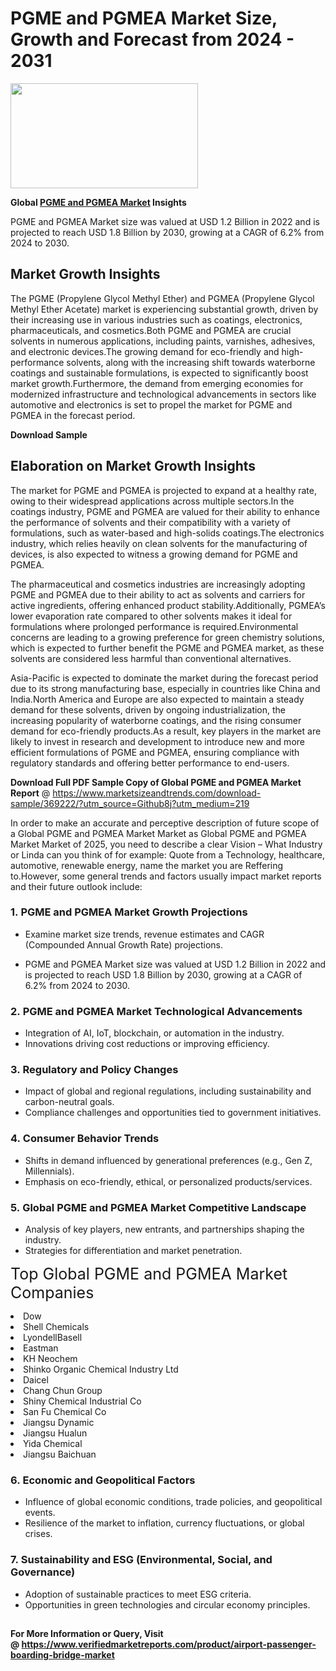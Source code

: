 <H1>PGME and PGMEA Market Size, Growth and Forecast from 2024 - 2031</H1><img class="aligncenter size-medium wp-image-584254" src="https://thirdeyenews.in/wp-content/uploads/2024/09/Global-Market-Research-300x168.jpeg" alt="" width="300" height="168" /><p><strong>Global&nbsp;<a href="https://www.marketsizeandtrends.com/download-sample/369222/?utm_source=Github8j?utm_medium=219">PGME and PGMEA Market</a> Insights</strong></p><p>PGME and PGMEA Market size was valued at USD 1.2 Billion in 2022 and is projected to reach USD 1.8 Billion by 2030, growing at a CAGR of 6.2% from 2024 to 2030.</p><p><!DOCTYPE html> <html lang="en"> <head> <meta charset="UTF-8"> <meta name="viewport" content="width=device-width, initial-scale=1.0"> <title>PGME and PGMEA Market Growth Insights</title> </head> <body> <h2>Market Growth Insights</h2> <p> The PGME (Propylene Glycol Methyl Ether) and PGMEA (Propylene Glycol Methyl Ether Acetate) market is experiencing substantial growth, driven by their increasing use in various industries such as coatings, electronics, pharmaceuticals, and cosmetics.Both PGME and PGMEA are crucial solvents in numerous applications, including paints, varnishes, adhesives, and electronic devices.The growing demand for eco-friendly and high-performance solvents, along with the increasing shift towards waterborne coatings and sustainable formulations, is expected to significantly boost market growth.Furthermore, the demand from emerging economies for modernized infrastructure and technological advancements in sectors like automotive and electronics is set to propel the market for PGME and PGMEA in the forecast period.</p> <p><strong>Download Sample</strong></p> <h2>Elaboration on Market Growth Insights</h2> <p> The market for PGME and PGMEA is projected to expand at a healthy rate, owing to their widespread applications across multiple sectors.In the coatings industry, PGME and PGMEA are valued for their ability to enhance the performance of solvents and their compatibility with a variety of formulations, such as water-based and high-solids coatings.The electronics industry, which relies heavily on clean solvents for the manufacturing of devices, is also expected to witness a growing demand for PGME and PGMEA.</p> <p> The pharmaceutical and cosmetics industries are increasingly adopting PGME and PGMEA due to their ability to act as solvents and carriers for active ingredients, offering enhanced product stability.Additionally, PGMEA’s lower evaporation rate compared to other solvents makes it ideal for formulations where prolonged performance is required.Environmental concerns are leading to a growing preference for green chemistry solutions, which is expected to further benefit the PGME and PGMEA market, as these solvents are considered less harmful than conventional alternatives.</p> <p> Asia-Pacific is expected to dominate the market during the forecast period due to its strong manufacturing base, especially in countries like China and India.North America and Europe are also expected to maintain a steady demand for these solvents, driven by ongoing industrialization, the increasing popularity of waterborne coatings, and the rising consumer demand for eco-friendly products.As a result, key players in the market are likely to invest in research and development to introduce new and more efficient formulations of PGME and PGMEA, ensuring compliance with regulatory standards and offering better performance to end-users.</p> <p><span class=""><strong>Download Full PDF Sample Copy of Global PGME and PGMEA Market Report</strong> @ <a href="https://www.marketsizeandtrends.com/download-sample/369222/?utm_source=Github8j?utm_medium=219" target="_blank">https://www.marketsizeandtrends.com/download-sample/369222/?utm_source=Github8j?utm_medium=219</a></span></p><p>In order to make an accurate and perceptive description of future scope of a Global&nbsp;PGME and PGMEA Market Market as Global&nbsp;PGME and PGMEA Market Market of 2025, you need to describe a clear Vision &ndash; What Industry or Linda can you think of for example: Quote from a Technology, healthcare, automotive, renewable energy, name the market you are Reffering to.However, some general trends and factors usually impact market reports and their future outlook include:</p><h3>1.&nbsp;<strong>PGME and PGMEA Market Growth Projections</strong></h3><ul><li>Examine market size trends, revenue estimates and CAGR (Compounded Annual Growth Rate) projections.</li><li><p>PGME and PGMEA Market size was valued at USD 1.2 Billion in 2022 and is projected to reach USD 1.8 Billion by 2030, growing at a CAGR of 6.2% from 2024 to 2030.</p></li></ul><h3>2.&nbsp;<strong>PGME and PGMEA Market Technological Advancements</strong></h3><ul><li>Integration of AI, IoT, blockchain, or automation in the industry.</li><li>Innovations driving cost reductions or improving efficiency.</li></ul><h3>3.&nbsp;<strong>Regulatory and Policy Changes</strong></h3><ul><li>Impact of global and regional regulations, including sustainability and carbon-neutral goals.</li><li>Compliance challenges and opportunities tied to government initiatives.</li></ul><h3>4.&nbsp;<strong>Consumer Behavior Trends</strong></h3><ul><li>Shifts in demand influenced by generational preferences (e.g., Gen Z, Millennials).</li><li>Emphasis on eco-friendly, ethical, or personalized products/services.</li></ul><h3>5.&nbsp;<strong>Global PGME and PGMEA Market Competitive Landscape</strong></h3><ul><li>Analysis of key players, new entrants, and partnerships shaping the industry.</li><li>Strategies for differentiation and market penetration.</li></ul><p data-pm-slice="1 1 []"><span style="color: inherit; font-family: inherit; font-size: 25px;">Top Global PGME and PGMEA Market Companies</span></p><div class="" data-test-id=""><p><li>Dow</li><li> Shell Chemicals</li><li> LyondellBasell</li><li> Eastman</li><li> KH Neochem</li><li> Shinko Organic Chemical Industry Ltd</li><li> Daicel</li><li> Chang Chun Group</li><li> Shiny Chemical Industrial Co</li><li> San Fu Chemical Co</li><li> Jiangsu Dynamic</li><li> Jiangsu Hualun</li><li> Yida Chemical</li><li> Jiangsu Baichuan</li></p></div><h3>6.&nbsp;<strong>Economic and Geopolitical Factors</strong></h3><ul><li>Influence of global economic conditions, trade policies, and geopolitical events.</li><li>Resilience of the market to inflation, currency fluctuations, or global crises.</li></ul><h3>7.&nbsp;<strong>Sustainability and ESG (Environmental, Social, and Governance)</strong></h3><ul><li>Adoption of sustainable practices to meet ESG criteria.</li><li>Opportunities in green technologies and circular economy principles.</li></ul><h2><strong style="font-size: 14px;">For More Information or Query, Visit @&nbsp;</strong><a style="background-color: #ffffff; font-size: 14px;" href="https://www.marketsizeandtrends.com/report/pgme-and-pgmea-market/" target="_blank">https://www.verifiedmarketreports.com/product/airport-passenger-boarding-bridge-market</a></h2>